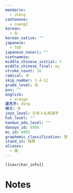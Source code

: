 ```yaml
---
mandarin:
  - chéng
cantonese:
  - caang2
korean:
  - 등
korean_native: ""
japanese:
  - TOU
japanese_nanori: ""
vietnamese:
middle_chinese_initial: t
middle_chinese_final: əŋ
stroke_count: 16
radical: 木
skip_number: 1-4-12
grade_level: 名
pos: ""
english:
  - orange
羅馬字: dung
韓文: 둥
joyo_level: 日本人名用漢字
hsk_level: ""
hanmun_edu_level: ""
danayo_id: 8508
mc_id: 6092
graphemic_classification: 登
stand_in: 橙果
aliases:
  - 棖
---
```

```meta-bind-embed
[[nav/char_info]]
```

# Notes
